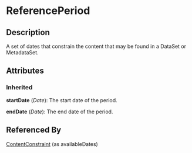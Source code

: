 
# ReferencePeriod







## Description

A set of dates that constrain the content that may be found in a DataSet or MetadataSet.


## Attributes

### Inherited

**startDate** (*Date*): The start date of the period.

**endDate** (*Date*): The end date of the period.





## Referenced By

[ContentConstraint](ContentConstraint.md) (as availableDates)


